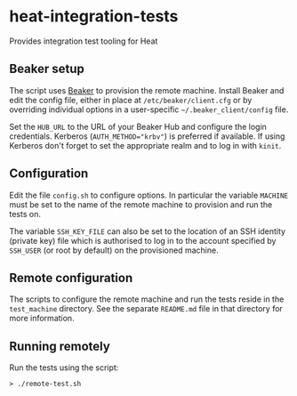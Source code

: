 heat-integration-tests
======================

Provides integration test tooling for Heat

Beaker setup
------------

The script uses [Beaker](http://beaker-project.org/) to provision the remote
machine. Install Beaker and edit the config file, either in place at
``/etc/beaker/client.cfg`` or by overriding individual options in a
user-specific ``~/.beaker_client/config`` file.

Set the ``HUB_URL`` to the URL of your Beaker Hub and configure the login
credentials. Kerberos (``AUTH_METHOD="krbv"``) is preferred if available.
If using Kerberos don't forget to set the appropriate realm and to log in
with ``kinit``.

Configuration
-------------

Edit the file ``config.sh`` to configure options. In particular the variable
``MACHINE`` must be set to the name of the remote machine to provision and
run the tests on.

The variable ``SSH_KEY_FILE`` can also be set to the location of an SSH
identity (private key) file which is authorised to log in to the account
specified by ``SSH_USER`` (or root by default) on the provisioned machine.

Remote configuration
--------------------

The scripts to configure the remote machine and run the tests reside in the
``test_machine`` directory. See the separate ``README.md`` file in that
directory for more information.

Running remotely
----------------

Run the tests using the script:

```
> ./remote-test.sh
```

